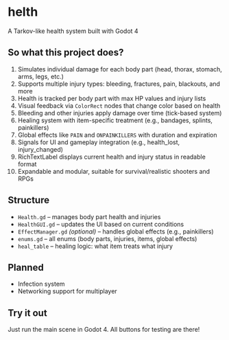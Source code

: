 # helth
A Tarkov-like health system built with Godot 4

## So what this project does?

1. Simulates individual damage for each body part (head, thorax, stomach, arms, legs, etc.)
2. Supports multiple injury types: bleeding, fractures, pain, blackouts, and more
3. Health is tracked per body part with max HP values and injury lists
4. Visual feedback via `ColorRect` nodes that change color based on health
5. Bleeding and other injuries apply damage over time (tick-based system)
6. Healing system with item-specific treatment (e.g., bandages, splints, painkillers)
7. Global effects like `PAIN` and `ONPAINKILLERS` with duration and expiration
8. Signals for UI and gameplay integration (e.g., health_lost, injury_changed)
9. RichTextLabel displays current health and injury status in readable format
10. Expandable and modular, suitable for survival/realistic shooters and RPGs

## Structure

- `Health.gd` – manages body part health and injuries
- `HealthGUI.gd` – updates the UI based on current conditions
- `EffectManager.gd` *(optional)* – handles global effects (e.g., painkillers)
- `enums.gd` – all enums (body parts, injuries, items, global effects)
- `heal_table` – healing logic: what item treats what injury

## Planned

- Infection system
- Networking support for multiplayer

## Try it out

Just run the main scene in Godot 4. All buttons for testing are there!
